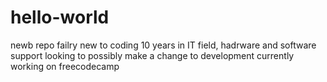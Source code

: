 # hello-world
newb repo
failry new to coding
10 years in IT field, hadrware and software support
looking to possibly make a change to development
currently working on freecodecamp
